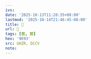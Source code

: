 ```yaml
---
ivs:
date: '2025-10-13T11:28:35+08:00'
lastmod: '2025-10-14T21:46:45-08:00'
title: 󰝱
url: 󰝱
tags: [麓, 麓]
hex: '9E93'
src: GHZR, DCCV
note:
---
```

